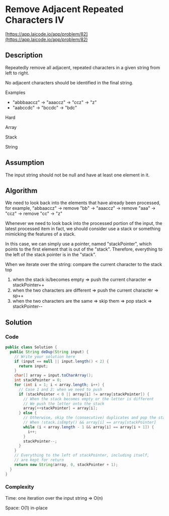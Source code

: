 <!----- Conversion time: 0.754 seconds.


Using this Markdown file:

1. Cut and paste this output into your source file.
2. See the notes and action items below regarding this conversion run.
3. Check the rendered output (headings, lists, code blocks, tables) for proper
   formatting and use a linkchecker before you publish this page.

Conversion notes:

* GD2md-html version 1.0β13
* Thu Jan 10 2019 04:11:27 GMT-0800 (PST)
* Source doc: https://docs.google.com/open?id=1KEeDKjMrsZG2YPx6BC8kZaFsBBS1s5A9QnQg3fSwvLQ
----->



# Remove Adjacent Repeated Characters IV

[https://app.laicode.io/app/problem/82](https://app.laicode.io/app/problem/82)


## Description

Repeatedly remove all adjacent, repeated characters in a given string from left to right.

No adjacent characters should be identified in the final string.

Examples



*   "abbbaaccz" → "aaaccz" → "ccz" → "z"
*   "aabccdc" → "bccdc" → "bdc"

Hard

Array

Stack

String


## Assumption

The input string should not be null and have at least one element in it.


## Algorithm

We need to look back into the elements that have already been processed, for example, "abbaaccz" → remove "bb" → "aaaccz" → remove "aaa" → "ccz" → remove "cc" → "z"

Whenever we need to look back into the processed portion of the input, the latest processed item in fact, we should consider use a stack or something mimicking the features of a stack.

In this case, we can simply use a pointer, named "stackPointer", which points to the first element that is out of the "stack". Therefore, everything to the left of the stack pointer is in the "stack".

When we iterate over the string: compare the current character to the stack top



1.  when the stack is/becomes empty ⇒ push the current character ⇒ stackPointer++
1.  when the two characters are different ⇒ push the current character ⇒ sp++
1.  when the two characters are the same ⇒ skip them ⇒ pop stack ⇒ stackPointer--


## Solution


### Code


```java
public class Solution {
  public String deDup(String input) {
    // Write your solution here
    if (input == null || input.length() < 2) {
      return input;
    }
    char[] array = input.toCharArray();
    int stackPointer = 0;
    for (int i = 1; i < array.length; i++) {
      // Case 1 and 2: when we need to push
      if (stackPointer < 0 || array[i] != array[stackPointer]) {
        // When the stack becomes empty or the letter is different
        // We push the letter onto the stack
        array[++stackPointer] = array[i];
      } else {
        // Otherwise, skip the (consecutive) duplicates and pop the stack
        // When !stack.isEmpty() && array[i] == array[stackPointer]
        while (i < array.length - 1 && array[i] == array[i + 1]) {
          i++;
        }
        stackPointer--;
      }
    }
    // Everything to the left of stackPointer, including itself,
    // are kept for return
    return new String(array, 0, stackPointer + 1);
  }
}
```



### Complexity

Time: one iteration over the input string ⇒ O(n)

Space: O(1) in-place


<!-- GD2md-html version 1.0β13 -->
